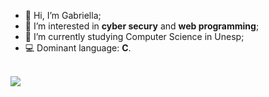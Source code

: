 - 👋 Hi, I’m Gabriella;
- 👀 I’m interested in **cyber secury** and **web programming**;
- 🌱 I’m currently studying Computer Science in Unesp;
- :computer: Dominant language: **C**.<br/><br/>

<img src="https://lirp.cdn-website.com/eedb9dcb/dms3rep/multi/opt/Extreme-Programming-0f0d47ac-640w.jpg">

